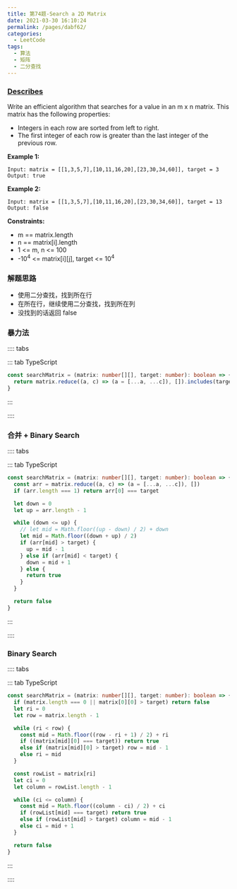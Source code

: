 ```yaml
---
title: 第74题-Search a 2D Matrix
date: 2021-03-30 16:10:24
permalink: /pages/dabf62/
categories:
  - LeetCode
tags:
  - 算法
  - 矩阵
  - 二分查找
---
```


### [Describes](https://leetcode-cn.com/problems/search-a-2d-matrix/)

Write an efficient algorithm that searches for a value in an <span class="span-shadow">m x n</span> matrix. This matrix has the following properties:

- Integers in each row are sorted from left to right.
- The first integer of each row is greater than the last integer of the previous row.

<!-- more -->

**Example 1:**

```
Input: matrix = [[1,3,5,7],[10,11,16,20],[23,30,34,60]], target = 3
Output: true
```

**Example 2:**

```
Input: matrix = [[1,3,5,7],[10,11,16,20],[23,30,34,60]], target = 13
Output: false
```

**Constraints:**

- <span class="span-shadow">m == matrix.length</span>
- <span class="span-shadow">n == matrix[i].length</span>
- <span class="span-shadow">1 <= m, n <= 100</span>
- <span class="span-shadow">-10<sup>4</sup> <= matrix[i][j], target <= 10<sup>4</sup></span>

### 解题思路

- 使用二分查找，找到所在行
- 在所在行，继续使用二分查找，找到所在列
- 没找到的话返回 false

### 暴力法

:::: tabs

::: tab TypeScript

```TypeScript
const searchMatrix = (matrix: number[][], target: number): boolean => {
  return matrix.reduce((a, c) => (a = [...a, ...c]), []).includes(target)
}
```

:::

::::

### 合并 + Binary Search

:::: tabs

::: tab TypeScript

```TypeScript
const searchMatrix = (matrix: number[][], target: number): boolean => {
  const arr = matrix.reduce((a, c) => (a = [...a, ...c]), [])
  if (arr.length === 1) return arr[0] === target

  let down = 0
  let up = arr.length - 1

  while (down <= up) {
    // let mid = Math.floor((up - down) / 2) + down
    let mid = Math.floor((down + up) / 2)
    if (arr[mid] > target) {
      up = mid - 1
    } else if (arr[mid] < target) {
      down = mid + 1
    } else {
      return true
    }
  }

  return false
}
```

:::

::::

### Binary Search

:::: tabs

::: tab TypeScript

```TypeScript
const searchMatrix = (matrix: number[][], target: number): boolean => {
  if (matrix.length === 0 || matrix[0][0] > target) return false
  let ri = 0
  let row = matrix.length - 1

  while (ri < row) {
    const mid = Math.floor((row - ri + 1) / 2) + ri
    if ((matrix[mid][0] === target)) return true
    else if (matrix[mid][0] > target) row = mid - 1
    else ri = mid
  }

  const rowList = matrix[ri]
  let ci = 0
  let column = rowList.length - 1

  while (ci <= column) {
    const mid = Math.floor((column - ci) / 2) + ci
    if (rowList[mid] === target) return true
    else if (rowList[mid] > target) column = mid - 1
    else ci = mid + 1
  }

  return false
}
```

:::

::::
